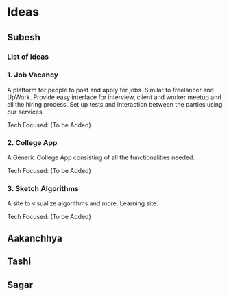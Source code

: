 # Ideas

## Subesh

### List of Ideas

### 1. Job Vacancy

A platform for people to post and apply for jobs. Similar to freelancer and UpWork. Provide easy interface for interview, client and  worker meetup and all the hiring process. Set up tests and interaction between the parties using our services.

Tech Focused: (To be Added)

### 2. College App

A Generic College App consisting of all the functionalities needed. 

Tech Focused: (To be Added)

### 3. Sketch Algorithms

A site to visualize algorithms and more. Learning site.

Tech Focused: (To be Added)


## Aakanchhya
     



## Tashi




## Sagar


